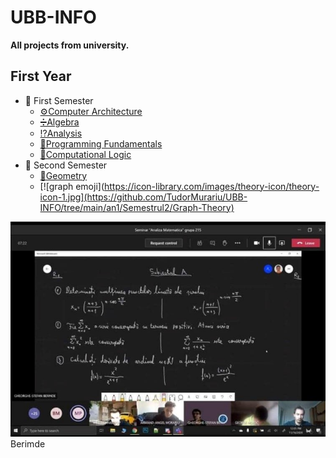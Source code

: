 # UBB-INFO
**All projects from university.**
## First Year
* 📂 First Semester
  * [⚙️Computer Architecture](https://github.com/TudorMurariu/UBB-INFO/tree/main/an1/Semestrul1/ASC)
  * [➗Algebra](https://github.com/TudorMurariu/UBB-INFO/tree/main/an1/Semestrul1/Algebra)
  * [⁉️Analysis](https://github.com/TudorMurariu/UBB-INFO/tree/main/an1/Semestrul1/Analiza)
  * [🔰Programming Fundamentals](https://github.com/TudorMurariu/UBB-INFO/tree/main/an1/Semestrul1/Fundamentele%20Programarii)
  * [🗿Computational Logic](https://github.com/TudorMurariu/UBB-INFO/tree/main/an1/Semestrul1/Logica%20Computationala)
* 📂 Second Semester
  * [📐Geometry](https://github.com/TudorMurariu/UBB-INFO/tree/main/an1/Semestrul2/Geometrie)
  * [![graph emoji](https://icon-library.com/images/theory-icon/theory-icon-1.jpg](https://github.com/TudorMurariu/UBB-INFO/tree/main/an1/Semestrul2/Graph-Theory)

![Poza cu berimde](https://github.com/TudorMurariu/UBB-INFO/blob/main/an1/Semestrul1/Analiza/Partial/SUbiectPartialA.jpg)<br>
Berimde
